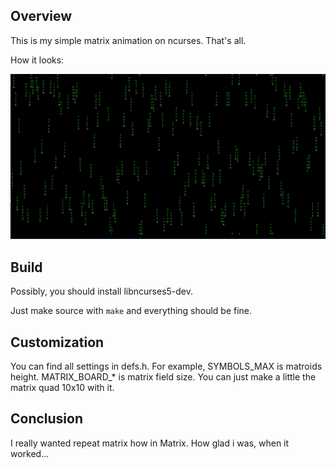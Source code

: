 ## Overview

This is my simple matrix animation on ncurses. That's all.

How it looks:

![](matrix.gif)

## Build

Possibly, you should install libncurses5-dev.

Just make source with ```make``` and everything should be fine.

## Customization

You can find all settings in defs.h. For example, SYMBOLS_MAX
is matroids height. MATRIX_BOARD_* is matrix field size.
You can just make a little the matrix quad 10x10 with it.

## Conclusion

I really wanted repeat matrix how in Matrix. How glad i was, when
it worked...
